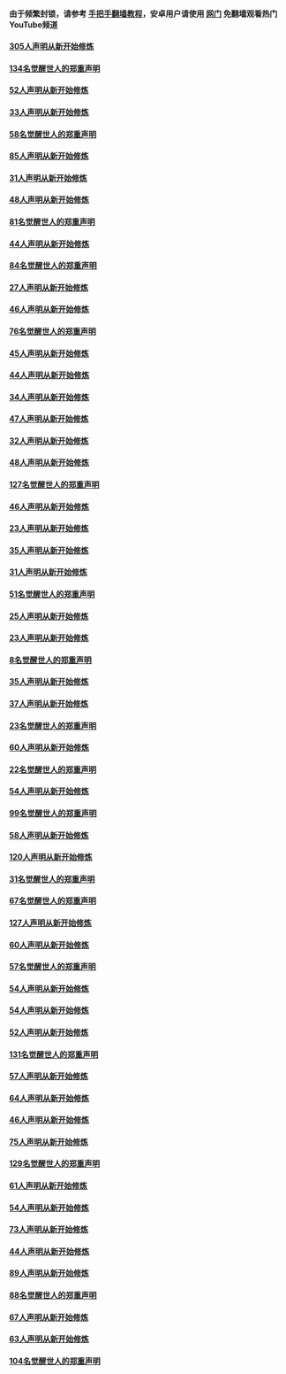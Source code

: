 #### 由于频繁封锁，请参考 [手把手翻墙教程](https://github.com/gfw-breaker/guides/wiki/)，安卓用户请使用 [网门](https://github.com/gfw-breaker/nogfw/blob/master/dl.md?t=03260501) 免翻墙观看热门YouTube频道 

#### [305人声明从新开始修炼](../pages/91/422153.md?t=03260501) 

#### [134名觉醒世人的郑重声明](../pages/91/422152.md?t=03260501) 

#### [52人声明从新开始修炼](../pages/91/421846.md?t=03260501) 

#### [33人声明从新开始修炼](../pages/91/421804.md?t=03260501) 

#### [58名觉醒世人的郑重声明](../pages/91/421845.md?t=03260501) 

#### [85人声明从新开始修炼](../pages/91/421769.md?t=03260501) 

#### [31人声明从新开始修炼](../pages/91/421763.md?t=03260501) 

#### [48人声明从新开始修炼](../pages/91/421605.md?t=03260501) 

#### [81名觉醒世人的郑重声明](../pages/91/421656.md?t=03260501) 

#### [44人声明从新开始修炼](../pages/91/421544.md?t=03260501) 

#### [84名觉醒世人的郑重声明](../pages/91/421543.md?t=03260501) 

#### [27人声明从新开始修炼](../pages/91/421465.md?t=03260501) 

#### [46人声明从新开始修炼](../pages/91/421454.md?t=03260501) 

#### [76名觉醒世人的郑重声明](../pages/91/421453.md?t=03260501) 

#### [45人声明从新开始修炼](../pages/91/421452.md?t=03260501) 

#### [44人声明从新开始修炼](../pages/91/421422.md?t=03260501) 

#### [34人声明从新开始修炼](../pages/91/421322.md?t=03260501) 

#### [47人声明从新开始修炼](../pages/91/421264.md?t=03260501) 

#### [32人声明从新开始修炼](../pages/91/421225.md?t=03260501) 

#### [48人声明从新开始修炼](../pages/91/421202.md?t=03260501) 

#### [127名觉醒世人的郑重声明](../pages/91/421224.md?t=03260501) 

#### [46人声明从新开始修炼](../pages/91/421203.md?t=03260501) 

#### [23人声明从新开始修炼](../pages/91/421138.md?t=03260501) 

#### [35人声明从新开始修炼](../pages/91/421122.md?t=03260501) 

#### [31人声明从新开始修炼](../pages/91/421081.md?t=03260501) 

#### [51名觉醒世人的郑重声明](../pages/91/421080.md?t=03260501) 

#### [25人声明从新开始修炼](../pages/91/421020.md?t=03260501) 

#### [23人声明从新开始修炼](../pages/91/420884.md?t=03260501) 

#### [8名觉醒世人的郑重声明](../pages/91/420883.md?t=03260501) 

#### [35人声明从新开始修炼](../pages/91/420809.md?t=03260501) 

#### [37人声明从新开始修炼](../pages/91/420766.md?t=03260501) 

#### [23名觉醒世人的郑重声明](../pages/91/420765.md?t=03260501) 

#### [60人声明从新开始修炼](../pages/91/420727.md?t=03260501) 

#### [22名觉醒世人的郑重声明](../pages/91/420726.md?t=03260501) 

#### [54人声明从新开始修炼](../pages/91/420529.md?t=03260501) 

#### [99名觉醒世人的郑重声明](../pages/91/420528.md?t=03260501) 

#### [58人声明从新开始修炼](../pages/91/420198.md?t=03260501) 

#### [120人声明从新开始修炼](../pages/91/420141.md?t=03260501) 

#### [31名觉醒世人的郑重声明](../pages/91/420197.md?t=03260501) 

#### [67名觉醒世人的郑重声明](../pages/91/420140.md?t=03260501) 

#### [127人声明从新开始修炼](../pages/91/420082.md?t=03260501) 

#### [60人声明从新开始修炼](../pages/91/420081.md?t=03260501) 

#### [57名觉醒世人的郑重声明](../pages/91/420080.md?t=03260501) 

#### [54人声明从新开始修炼](../pages/91/419533.md?t=03260501) 

#### [54人声明从新开始修炼](../pages/91/419532.md?t=03260501) 

#### [52人声明从新开始修炼](../pages/91/419531.md?t=03260501) 

#### [131名觉醒世人的郑重声明](../pages/91/419530.md?t=03260501) 

#### [57人声明从新开始修炼](../pages/91/419430.md?t=03260501) 

#### [64人声明从新开始修炼](../pages/91/419429.md?t=03260501) 

#### [46人声明从新开始修炼](../pages/91/419428.md?t=03260501) 

#### [75人声明从新开始修炼](../pages/91/419427.md?t=03260501) 

#### [129名觉醒世人的郑重声明](../pages/91/419426.md?t=03260501) 

#### [61人声明从新开始修炼](../pages/91/419198.md?t=03260501) 

#### [54人声明从新开始修炼](../pages/91/419197.md?t=03260501) 

#### [73人声明从新开始修炼](../pages/91/419196.md?t=03260501) 

#### [44人声明从新开始修炼](../pages/91/419075.md?t=03260501) 

#### [89人声明从新开始修炼](../pages/91/419074.md?t=03260501) 

#### [88名觉醒世人的郑重声明](../pages/91/419195.md?t=03260501) 

#### [67人声明从新开始修炼](../pages/91/419073.md?t=03260501) 

#### [63人声明从新开始修炼](../pages/91/419072.md?t=03260501) 

#### [104名觉醒世人的郑重声明](../pages/91/419071.md?t=03260501) 

